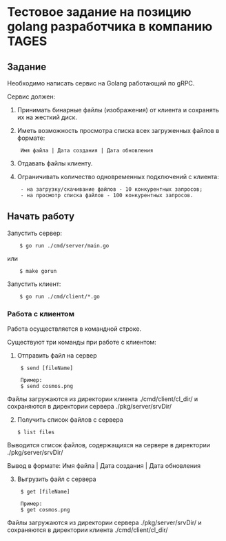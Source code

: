 # Тестовое задание на позицию golang разработчика в компанию TAGES

## Задание

Необходимо написать сервис на Golang работающий по gRPC.

Сервис должен:

1. Принимать бинарные файлы (изображения) от клиента и сохранять их на жесткий диск.
2. Иметь возможность просмотра списка всех загруженных файлов в формате:

        Имя файла | Дата создания | Дата обновления

3. Отдавать файлы клиенту.
4. Ограничивать количество одновременных подключений с клиента:

        - на загрузку/скачивание файлов - 10 конкурентных запросов;
        - на просмотр списка файлов - 100 конкурентных запросов.


## Начать работу

Запустить сервер:

        $ go run ./cmd/server/main.go

или

        $ make gorun

Запустить клиент:

        $ go run ./cmd/client/*.go

### Работа с клиентом

Работа осуществляется в командной строке.

Существуют три команды при работе с клиентом:

1. Отправить файл на сервер

        $ send [fileName]

        Пример: 
        $ send cosmos.png

 Файлы загружаются из директории клиента ./cmd/client/cl_dir/ и сохраняются в директории сервера ./pkg/server/srvDir/

 2. Получить список файлов с сервера

        $ list files

Выводится список файлов, содержащихся на сервере в директории ./pkg/server/srvDir/

Вывод в формате: Имя файла | Дата создания | Дата обновления

3. Выгрузить файл с сервера

        $ get [fileName]

        Пример: 
        $ get cosmos.png

 Файлы загружаются из директории сервера ./pkg/server/srvDir/ и сохраняются в директории клиента ./cmd/client/cl_dir/

